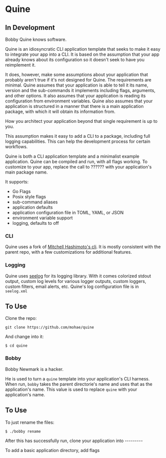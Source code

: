Quine
=====

## In Development

Bobby Quine knows software.

Quine is an idiosyncratic CLI application template that seeks to make it easy to integrate your app into a CLI. It is based on the assumption that your app already knows about its configuration so it doesn't seek to have you reimplement it.

It does, however, make some assumptions about your application that probably aren't true if it's not designed for Quine. The requirements are minimal. Quine assumes that your application is able to tell it its name, version and the sub-commands it implements including flags, arguments, and other options. It also assumes that your application is reading its configuration from environment variables. Quine also assumes that your application is structured in a manner that there is a main application package, with which it will obtain its information from. 

How you architect your application beyond that single requirement is up to you.

This assumption makes it easy to add a CLI to a package, including full logging capabilities. This can help the development process for certain workflows.

Quine is both a CLI application template and a minimalist example application. Quine can be compiled and run, with all flags working. To customize to your app, replace the call to ?????? with your application's main package name.

It supports:
* Go Flags
* Posix style flags
* sub-command aliases
* application defaults
* application configuration file in TOML, YAML, or JSON
* environment variable support
* logging, defaults to off

### CLI
Quine uses a fork of [Mitchell Hashimoto's cli](https://github.com/mitchellh/cli). It is mostly consistent with the parent repo, with a few customizations for additional features.

### Logging
Quine uses [seelog](http://github.com/cihub/seelog) for its logging library. With it comes colorized stdout output, custom log levels for various logger outputs, custom loggers, custom filters, email alerts, etc. Quine's log configuration file is in `seelog.xml`

## To Use

Clone the repo:

    git clone https://github.com/mohae/quine

And change into it:

    $ cd quine

### Bobby

Bobby Newmark is a hacker.

He is used to turn a `quine` template into your application's CLI harness. When run, `bobby` takes the parent directorie's name and uses that as the application's name. This value is used to replace `quine` with your application's name.

## To Use

To just rename the files:

    $ ./bobby rename

After this has successfully run, clone your application into ---------

To add a basic application directory, add flags
